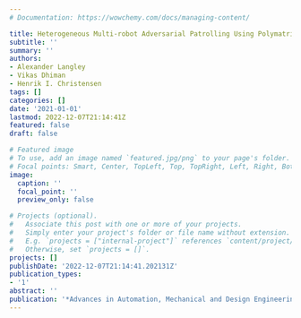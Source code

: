 ```yaml
---
# Documentation: https://wowchemy.com/docs/managing-content/

title: Heterogeneous Multi-robot Adversarial Patrolling Using Polymatrix Games
subtitle: ''
summary: ''
authors:
- Alexander Langley
- Vikas Dhiman
- Henrik I. Christensen
tags: []
categories: []
date: '2021-01-01'
lastmod: 2022-12-07T21:14:41Z
featured: false
draft: false

# Featured image
# To use, add an image named `featured.jpg/png` to your page's folder.
# Focal points: Smart, Center, TopLeft, Top, TopRight, Left, Right, BottomLeft, Bottom, BottomRight.
image:
  caption: ''
  focal_point: ''
  preview_only: false

# Projects (optional).
#   Associate this post with one or more of your projects.
#   Simply enter your project's folder or file name without extension.
#   E.g. `projects = ["internal-project"]` references `content/project/deep-learning/index.md`.
#   Otherwise, set `projects = []`.
projects: []
publishDate: '2022-12-07T21:14:41.202131Z'
publication_types:
- '1'
abstract: ''
publication: '*Advances in Automation, Mechanical and Design Engineering*'
---
```

